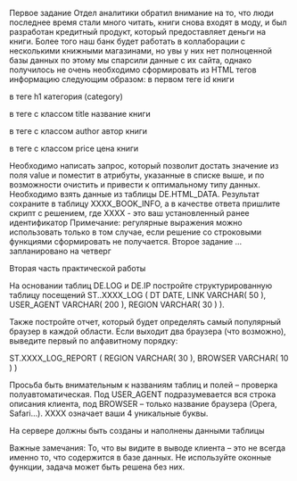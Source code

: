 Первое задание
Отдел аналитики обратил внимание на то, что люди последнее время стали много читать, книги снова входят в моду, и был разработан кредитный продукт, который предоставляет деньги на книги.
Более того наш банк будет работать в коллаборации с несколькими книжными магазинами, но увы у них нет полноценной базы данных по этому мы спарсили данные с их сайта, однако получилось не очень 
необходимо сформировать из HTML тегов информацию следующим образом:
в первом теге id книги


в теге h1 категория (category)


в теге с классом title название книги


в теге с классом author автор книги


в теге с классом price цена книги


Необходимо написать запрос, который позволит достать значение из поля value и поместит в атрибуты, указанные в списке выше, и по возможности очистить и привести к оптимальному типу данных. Необходимо взять данные из таблицы DE.HTML_DATA.
Результат сохраните в таблицу XXXX_BOOK_INFO, а в качестве ответа пришлите скрипт с решением, где XXXX - это ваш установленный ранее идентификатор
Примечание: регулярные выражения можно использовать только в том случае, если решение со строковыми функциями сформировать не получается. 
Второе задание
…запланировано на четверг

Вторая часть практической работы

На основании таблиц DE.LOG и DE.IP постройте структурированную таблицу посещений 
ST..XXXX_LOG ( 
DT DATE, 
LINK VARCHAR( 50 ), 
USER_AGENT VARCHAR( 200 ), 
REGION VARCHAR( 30 ) 
). 

Также постройте отчет, который будет определять самый популярный браузер в каждой области. Если выходит два браузера (что возможно), выведите первый по алфавитному порядку:
 
ST.XXXX_LOG_REPORT ( 
REGION VARCHAR( 30 ), 
BROWSER VARCHAR( 10 ) 
) 

Просьба быть внимательным к названиям таблиц и полей – проверка полуавтоматическая. Под USER_AGENT подразумевается вся строка описания клиента, под BROWSER – только название браузера (Opera, Safari…). XXXX означает ваши 4 уникальные буквы.

На сервере должны быть созданы и наполнены данными таблицы

Важные замечания:
То, что вы видите в выводе клиента – это не всегда именно то, что содержится в базе данных.
Не используйте оконные функции, задача может быть решена без них.
